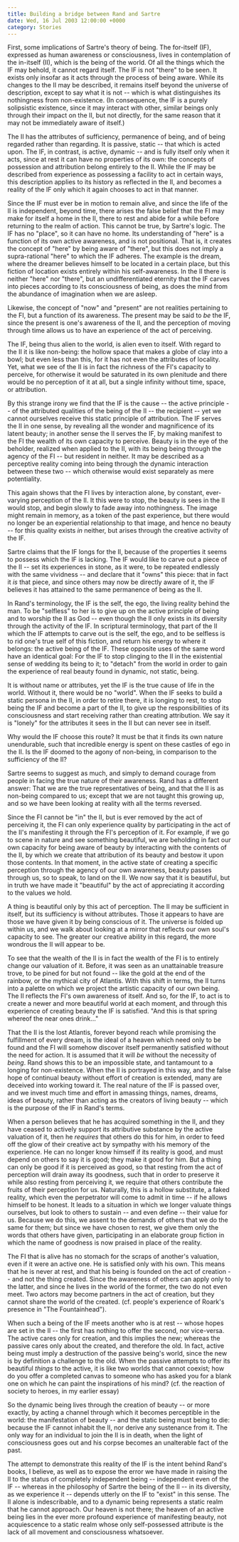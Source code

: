 ```yaml
---
title: Building a bridge between Rand and Sartre
date: Wed, 16 Jul 2003 12:00:00 +0000
category: Stories
---
```


First, some implications of Sartre's theory of being.  The for-itself
(IF), expressed as human awareness or consciousness, lives in
contemplation of the in-itself (II), which is the being of the world.
Of all the things which the IF may behold, it cannot regard itself.  The
IF is not "there" to be seen.  It exists only insofar as it acts through
the process of being aware.  While its changes to the II may be
described, it remains itself beyond the universe of description, except
to say what it is not -- which is what distinguishes its nothingness
from non-existence.  (In consequence, the IF is a purely solipsistic
existence, since it may interact with other, similar beings only through
their impact on the II, but not directly, for the same reason that it
may not be immediately aware of itself.)

The II has the attributes of sufficiency, permanence of being, and of
being regarded rather than regarding.  It is passive, static -- that
which is acted upon.  The IF, in contrast, is active, dynamic -- and is
fully itself only when it acts, since at rest it can have no properties
of its own: the concepts of possession and attribution belong entirely
to the II.  While the IF may be described from experience as possessing
a facility to act in certain ways, this description applies to its
history as reflected in the II, and becomes a reality of the IF only
which it again chooses to act in that manner.

Since the IF must ever be in motion to remain alive, and since the life
of the II is independent, beyond time, there arises the false belief
that the FI may make for itself a home in the II, there to rest and
abide for a while before returning to the realm of action.  This cannot
be true, by Sartre's logic.  The IF has no "place", so it can have no
home.  Its understanding of "here" is a function of its own active
awareness, and is not positional.  That is, it creates the concept of
"here" by being aware of "there", but this does not imply a
supra-rational "here" to which the IF adheres.  The example is the
dream, where the dreamer believes himself to be located in a certain
place, but this fiction of location exists entirely within his
self-awareness.  In the II there is neither "here" nor "there", but an
undifferentiated eternity that the IF carves into pieces according to
its consciousness of being, as does the mind from the abundance of
imagination when we are asleep.

Likewise, the concept of "now" and "present" are not realities
pertaining to the FI, but a function of its awareness.  The present may
be said to *be* the IF, since the present is one's awareness of the II,
and the perception of moving through time allows us to have an
experience of the act of perceiving.

The IF, being thus alien to the world, is alien even to itself.  With
regard to the II it is like non-being: the hollow space that makes a
globe of clay into a bowl; but even less than this, for it has not even
the attributes of locality.  Yet, what we see of the II is in fact the
richness of the FI's capacity to perceive, for otherwise it would be
saturated in its own plenitude and there would be no perception of it at
all, but a single infinity without time, space, or attribution.

By this strange irony we find that the IF is the cause -- the active
principle -- of the attributed qualities of the being of the II -- the
recipient -- yet we cannot ourselves receive this static principle of
attribution.  The IF serves the II in one sense, by revealing all the
wonder and magnificence of its latent beauty; in another sense the II
serves the IF, by making manifest to the FI the wealth of its own
capacity to perceive.  Beauty is in the eye of the beholder, realized
when applied to the II, with its being being through the agency of the
FI -- but resident in neither.  It may be described as a perceptive
reality coming into being through the dynamic interaction between these
two -- which otherwise would exist separately as mere potentiality.

This again shows that the FI lives by interaction alone, by constant,
ever-varying perception of the II.  It this were to stop, the beauty is
sees in the II would stop, and begin slowly to fade away into
nothingness.  The image might remain in memory, as a token of the past
experience, but there would no longer be an experiential relationship to
that image, and hence no beauty -- for this quality exists *in* neither,
but arises through the creative activity of the IF.

Sartre claims that the IF longs for the II, because of the properties it
seems to possess which the IF is lacking.  The IF would like to carve
out a piece of the II -- set its experiences in stone, as it were, to be
repeated endlessly with the same vividness -- and declare that it "owns"
this piece: that in fact it *is* that piece, and since others may now be
directly aware of it, the IF believes it has attained to the same
permanence of being as the II.

In Rand's terminology, the IF is the self, the ego, the living reality
behind the man.  To be "selfless" to her is to give up on the active
principle of being and to worship the II as God -- even though the II
only exists in its diversity through the activity of the IF.  In
scriptural terminology, that part of the II which the IF attempts to
carve out is the self, the ego, and to be selfless is to rid one's true
self of this fiction, and return his energy to where it belongs: the
active being of the IF.  These opposite uses of the same word have an
identical goal: For the IF to stop clinging to the II in the existential
sense of wedding its being to it; to "detach" from the world in order to
gain the experience of real beauty found in dynamic, not static, being.

It is without name or attributes, yet the IF is the true cause of life
in the world.  Without it, there would be no "world".  When the IF seeks
to build a static persona in the II, in order to retire there, it is
longing to rest, to stop being the IF and become a part of the II, to
give up the responsibilities of its consciousness and start receiving
rather than creating attribution.  We say it is "lonely" for the
attributes it sees in the II but can never see in itself.

Why would the IF choose this route?  It must be that it finds its own
nature unendurable, such that incredible energy is spent on these
castles of ego in the II.  Is the IF doomed to the agony of non-being,
in comparison to the sufficiency of the II?

Sartre seems to suggest as much, and simply to demand courage from
people in facing the true nature of their awareness.  Rand has a
different answer: That we are the true representatives of being, and
that the II is as non-being compared to us; except that we are not
taught this growing up, and so we have been looking at reality with all
the terms reversed.

Since the FI cannot be "in" the II, but is ever removed by the act of
perceiving it, the FI can only experience quality by participating in
the act of the II's manifesting it through the FI's perception of it.
For example, if we go to scene in nature and see something beautiful, we
are beholding in fact our own capacity for being aware of beauty by
interacting with the contents of the II, by which we create that
attribution of its beauty and bestow it upon those contents.  In that
moment, in the active state of creating a specific perception through
the agency of our own awareness, beauty passes through us, so to speak,
to land on the II.  We now say that it is beautiful, but in truth we
have made it "beautiful" by the act of appreciating it according to the
values we hold.

A thing is beautiful only by this act of perception.  The II may be
sufficient in itself, but its sufficiency is without attributes.  Those
it appears to have are those we have given it by being conscious of it.
The universe is folded up within us, and we walk about looking at a
mirror that reflects our own soul's capacity to see.  The greater our
creative ability in this regard, the more wondrous the II will appear to
be.

To see that the wealth of the II is in fact the wealth of the FI is to
entirely change our valuation of it.  Before, it was seen as an
unattainable treasure trove, to be pined for but not found -- like the
gold at the end of the rainbow, or the mythical city of Atlantis.  With
this shift in terms, the II turns into a palette on which we project the
artistic capacity of our own being.  The II reflects the FI's own
awareness of itself.  And so, for the IF, to act is to create a newer
and more beautiful world at each moment, and through this experience of
creating beauty the IF is satisfied.  "And this is that spring whereof
the near ones drink..."

That the II is the lost Atlantis, forever beyond reach while promising
the fulfillment of every dream, is the ideal of a heaven which need only
to be found and the FI will somehow discover itself permanently
satisfied without the need for action.  It is assumed that it will *be*
without the necessity of *being*.  Rand shows this to be an impossible
state, and tantamount to a longing for non-existence.  When the II is
portrayed in this way, and the false hope of continual beauty without
effort of creation is extended, many are deceived into working toward
it.  The real nature of the IF is passed over, and we invest much time
and effort in amassing things, names, dreams, ideas of beauty, rather
than acting as the creators of living beauty -- which is the purpose of
the IF in Rand's terms.

When a person believes that he has acquired something in the II, and
they have ceased to actively support its attributive substance by the
active valuation of it, then he *requires* that others do this for him, in
order to feed off the glow of their creative act by sympathy with his
memory of the experience.  He can no longer know himself if its reality
is good, and must depend on others to say it is good; they make it good
for him.  But a thing can only be good if it is perceived as good, so
that resting from the act of perception will drain away its goodness,
such that in order to preserve it while also resting from perceiving it,
we require that others contribute the fruits of their perception for us.
Naturally, this is a hollow substitute, a faked reality, which even the
perpetrator will come to admit in time -- if he allows himself to be
honest.  It leads to a situation in which we longer valuate things
ourselves, but look to others to sustain -- and even define -- their
value for us.  Because we do this, we assent to the demands of others
that we do the same for them; but since we have chosen to rest, we give
them only the words that others have given, participating in an
elaborate group fiction in which the name of goodness is now praised in
place of the reality.

The FI that is alive has no stomach for the scraps of another's
valuation, even if it were an active one.  He is satisfied only with his
own.  This means that he is never at rest, and that his being is founded
on the act of creation -- and not the thing created.  Since the
awareness of others can apply only to the latter, and since he lives in
the world of the former, the two do not even meet.  Two actors may
become partners in the act of creation, but they cannot share the world
of the created.  (cf. people's experience of Roark's presence in "The
Fountainhead").

When such a being of the IF meets another who is at rest -- whose hopes
are set in the II -- the first has nothing to offer the second, nor
vice-versa.  The active cares only for creation, and this implies the
new; whereas the passive cares only about the created, and therefore the
old.  In fact, active being must imply a destruction of the passive
being's world, since the new is by definition a challenge to the old.
When the passive attempts to offer its beautiful *things* to the active,
it is like two worlds that cannot coexist; how do you offer a completed
canvas to someone who has asked you for a blank one on which he can
paint the inspirations of his mind?  (cf. the reaction of society to
heroes, in my earlier essay)

So the dynamic being lives through the creation of beauty -- or more
exactly, by acting a channel through which it becomes perceptible in the
world: the manifestation of beauty -- and the static being must being to
die: because the IF cannot inhabit the II, nor derive any sustenance
from it.  The only way for an individual to join the II is in death,
when the light of consciousness goes out and his corpse becomes an
unalterable fact of the past.

The attempt to demonstrate this reality of the IF is the intent behind
Rand's books, I believe, as well as to expose the error we have made in
raising the II to the status of completely independent being --
independent even of the IF -- whereas in the philosophy of Sartre the
being of the II -- in its diversity, as we experience it -- depends
utterly on the IF to "exist" in this sense.  The II alone is
indescribable, and to a dynamic being represents a static realm that he
cannot approach.  Our heaven is not there; the heaven of an active being
lies in the ever more profound experience of manifesting beauty, not
acquiescence to a static realm whose only self-possessed attribute is
the lack of all movement and consciousness whatsoever.
